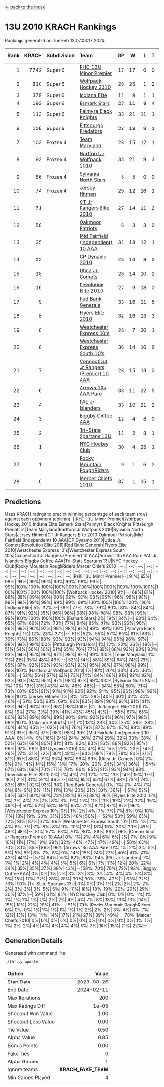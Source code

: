 [<- back to the index](readme.md)
# 13U 2010 KRACH Rankings
Rankings generated on Tue Feb 13 07:03:17 2024.

Rank|KRACH|Subdivision|Team|GP|W|L|T|OTW|OTL|SoS|Exp Wins|Win Diff
---:|---:|:---|:---|---:|---:|---:|---:|---:|---:|---:|---:|---:
1|7742|Super 6|[RHC 13U Minor Premier](https://gamesheetstats.com/seasons/3664/teams/140959/schedule)|17|17|0|0|3|0|82|17.8|-0.0
2|810|Super 6|[Wolfpack Hockey 2010](https://gamesheetstats.com/seasons/3664/teams/140960/schedule)|28|25|1|2|0|1|69|26.9|0.0
3|379|Super 6|[Indiana Elite](https://gamesheetstats.com/seasons/3664/teams/144350/schedule)|11|9|1|1|0|0|70|10.4|0.0
4|192|Super 6|[Esmark Stars](https://gamesheetstats.com/seasons/3664/teams/140972/schedule)|23|11|8|4|0|2|855|13.9|0.0
5|113|Super 6|[Palmyra Black Knights](https://gamesheetstats.com/seasons/3664/teams/140973/schedule)|33|21|11|1|0|0|554|22.4|0.0
6|109|Super 6|[Pittsburgh Predators](https://gamesheetstats.com/seasons/3664/teams/140974/schedule)|28|18|9|1|2|1|92|19.4|0.0
7|103|Frozen 4|[Team Maryland](https://gamesheetstats.com/seasons/3664/teams/140976/schedule)|28|15|12|1|3|0|652|16.4|0.0
8|93|Frozen 4|[Hartford Jr Wolfpack 2010](https://gamesheetstats.com/seasons/3664/teams/140957/schedule)|33|21|9|3|0|2|535|23.4|0.0
9|86|Frozen 4|[Sylvania North Stars](https://gamesheetstats.com/seasons/3664/teams/199817/schedule)|5|5|0|0|0|0|2|5.9|0.0
10|74|Frozen 4|[Jersey Hitmen](https://gamesheetstats.com/seasons/3664/teams/140961/schedule)|29|12|16|1|3|3|1193|13.4|0.0
11|71||[CT Jr Rangers Elite 2010](https://gamesheetstats.com/seasons/3664/teams/140955/schedule)|27|14|11|2|1|1|657|15.9|0.0
12|58||[Oakmoor Patriots](https://gamesheetstats.com/seasons/3664/teams/162748/schedule)|6|3|3|0|0|0|140|3.9|0.0
13|35||[Mid Fairfield (Independent) 10 AAA](https://gamesheetstats.com/seasons/3664/teams/140956/schedule)|31|18|12|1|3|2|88|19.4|0.0
14|33||[CP Dynamo 2010](https://gamesheetstats.com/seasons/3664/teams/140968/schedule)|28|16|9|3|1|2|61|18.4|0.0
15|18||[Utica Jr. Comets](https://gamesheetstats.com/seasons/3664/teams/140970/schedule)|26|14|10|2|2|0|28|15.9|0.0
16|16||[Revolution Elite 2010](https://gamesheetstats.com/seasons/3664/teams/140975/schedule)|27|9|18|0|0|0|386|9.9|0.0
17|9||[Red Bank Generals](https://gamesheetstats.com/seasons/3664/teams/140962/schedule)|33|16|11|6|0|1|14|19.9|0.0
18|8||[Flyers Elite 2010](https://gamesheetstats.com/seasons/3664/teams/140963/schedule)|32|16|13|3|1|0|16|18.4|0.0
19|8||[Westchester Express 10's](https://gamesheetstats.com/seasons/3664/teams/140967/schedule)|28|7|20|1|0|1|653|8.4|0.0
20|8||[Westchester Express South 10's](https://gamesheetstats.com/seasons/3664/teams/140971/schedule)|36|14|16|6|1|2|23|17.9|0.0
21|7||[Connecticut Jr Rangers (Premier) 10 AAA](https://gamesheetstats.com/seasons/3664/teams/140958/schedule)|28|15|13|0|1|0|14|15.9|0.0
22|6||[Arrows 13u AAA Pure](https://gamesheetstats.com/seasons/3664/teams/140965/schedule)|38|11|22|5|1|2|67|14.4|0.0
23|4||[PAL Jr Islanders](https://gamesheetstats.com/seasons/3664/teams/140969/schedule)|33|10|21|2|0|1|31|11.9|0.0
24|3||[Biggby Coffee AAA](https://gamesheetstats.com/seasons/3664/teams/144347/schedule)|12|4|8|0|0|1|85|4.9|0.0
25|2||[Tri-State Spartans 13U](https://gamesheetstats.com/seasons/3664/teams/144349/schedule)|11|2|8|1|1|0|61|3.4|0.0
26|1||[NYC Hockey Club](https://gamesheetstats.com/seasons/3664/teams/140966/schedule)|30|4|25|1|0|1|77|5.4|0.0
27|1||[Rocky Mountain RoughRiders](https://gamesheetstats.com/seasons/3664/teams/144348/schedule)|9|1|6|2|0|0|31|2.9|0.0
28|0||[Mercer Chiefs 2010](https://gamesheetstats.com/seasons/3664/teams/140964/schedule)|37|1|35|1|0|0|16|2.4|0.0

## Predictions
Uses KRACH ratings to predict winning percentage of each team (row) against each opponent (column).
||RHC 13U Minor Premier|Wolfpack Hockey 2010|Indiana Elite|Esmark Stars|Palmyra Black Knights|Pittsburgh Predators|Team Maryland|Hartford Jr Wolfpack 2010|Sylvania North Stars|Jersey Hitmen|CT Jr Rangers Elite 2010|Oakmoor Patriots|Mid Fairfield (Independent) 10 AAA|CP Dynamo 2010|Utica Jr. Comets|Revolution Elite 2010|Red Bank Generals|Flyers Elite 2010|Westchester Express 10's|Westchester Express South 10's|Connecticut Jr Rangers (Premier) 10 AAA|Arrows 13u AAA Pure|PAL Jr Islanders|Biggby Coffee AAA|Tri-State Spartans 13U|NYC Hockey Club|Rocky Mountain RoughRiders|Mercer Chiefs 2010
| --: | --: | --: | --: | --: | --: | --: | --: | --: | --: | --: | --: | --: | --: | --: | --: | --: | --: | --: | --: | --: | --: | --: | --: | --: | --: | --: | --: | --: 
|RHC 13U Minor Premier|--| 91%| 95%| 98%| 99%| 99%| 99%| 99%| 99%| 99%| 99%| 99%|100%|100%|100%|100%|100%|100%|100%|100%|100%|100%|100%|100%|100%|100%|100%|100%
|Wolfpack Hockey 2010|  9%|--| 68%| 81%| 88%| 88%| 89%| 90%| 90%| 92%| 92%| 93%| 96%| 96%| 98%| 98%| 99%| 99%| 99%| 99%| 99%| 99%| 99%|100%|100%|100%|100%|100%
|Indiana Elite|  5%| 32%|--| 66%| 77%| 78%| 79%| 80%| 81%| 84%| 84%| 87%| 91%| 92%| 95%| 96%| 98%| 98%| 98%| 98%| 98%| 98%| 99%| 99%|100%|100%|100%|100%
|Esmark Stars|  2%| 19%| 34%|--| 63%| 64%| 65%| 67%| 69%| 72%| 73%| 77%| 84%| 85%| 91%| 93%| 96%| 96%| 96%| 96%| 96%| 97%| 98%| 98%| 99%| 99%| 99%|100%
|Palmyra Black Knights|  1%| 12%| 23%| 37%|--| 51%| 52%| 55%| 57%| 60%| 61%| 66%| 76%| 78%| 86%| 88%| 93%| 93%| 93%| 94%| 94%| 95%| 96%| 97%| 98%| 99%| 99%|100%
|Pittsburgh Predators|  1%| 12%| 22%| 36%| 49%|--| 51%| 54%| 56%| 60%| 61%| 65%| 76%| 77%| 86%| 88%| 92%| 93%| 93%| 93%| 94%| 95%| 96%| 97%| 98%| 99%| 99%|100%
|Team Maryland|  1%| 11%| 21%| 35%| 48%| 49%|--| 52%| 54%| 58%| 59%| 64%| 74%| 76%| 85%| 87%| 92%| 92%| 93%| 93%| 93%| 95%| 96%| 97%| 98%| 99%| 99%|100%
|Hartford Jr Wolfpack 2010|  1%| 10%| 20%| 33%| 45%| 46%| 48%|--| 52%| 56%| 57%| 62%| 73%| 74%| 84%| 86%| 91%| 92%| 92%| 92%| 93%| 94%| 95%| 97%| 98%| 99%| 99%|100%
|Sylvania North Stars|  1%| 10%| 19%| 31%| 43%| 44%| 46%| 48%|--| 54%| 55%| 60%| 71%| 73%| 83%| 85%| 91%| 91%| 91%| 92%| 92%| 94%| 95%| 96%| 98%| 99%| 99%|100%
|Jersey Hitmen|  1%|  8%| 16%| 28%| 40%| 40%| 42%| 44%| 46%|--| 51%| 56%| 68%| 69%| 80%| 83%| 89%| 90%| 90%| 91%| 91%| 93%| 94%| 96%| 97%| 98%| 98%|100%
|CT Jr Rangers Elite 2010|  1%|  8%| 16%| 27%| 39%| 39%| 41%| 43%| 45%| 49%|--| 55%| 67%| 68%| 80%| 82%| 89%| 89%| 89%| 90%| 90%| 92%| 94%| 96%| 97%| 98%| 98%|100%
|Oakmoor Patriots|  1%|  7%| 13%| 23%| 34%| 35%| 36%| 38%| 40%| 44%| 45%|--| 62%| 64%| 76%| 79%| 87%| 87%| 87%| 88%| 89%| 91%| 93%| 95%| 97%| 98%| 98%| 99%
|Mid Fairfield (Independent) 10 AAA|  0%|  4%|  9%| 16%| 24%| 24%| 26%| 27%| 29%| 32%| 33%| 38%|--| 52%| 66%| 69%| 80%| 81%| 81%| 82%| 83%| 86%| 89%| 92%| 95%| 96%| 97%| 99%
|CP Dynamo 2010|  0%|  4%|  8%| 15%| 22%| 23%| 24%| 26%| 27%| 31%| 32%| 36%| 48%|--| 64%| 68%| 79%| 79%| 80%| 81%| 81%| 85%| 88%| 91%| 95%| 96%| 96%| 99%
|Utica Jr. Comets|  0%|  2%|  5%|  9%| 14%| 14%| 15%| 16%| 17%| 20%| 20%| 24%| 34%| 36%|--| 54%| 67%| 68%| 69%| 70%| 71%| 76%| 80%| 85%| 91%| 93%| 94%| 98%
|Revolution Elite 2010|  0%|  2%|  4%|  7%| 12%| 12%| 13%| 14%| 15%| 17%| 18%| 21%| 31%| 32%| 46%|--| 64%| 65%| 65%| 67%| 68%| 73%| 78%| 83%| 89%| 92%| 93%| 98%
|Red Bank Generals|  0%|  1%|  2%|  4%|  7%|  8%|  8%|  9%|  9%| 11%| 11%| 13%| 20%| 21%| 33%| 36%|--| 51%| 52%| 54%| 54%| 60%| 66%| 73%| 82%| 87%| 88%| 96%
|Flyers Elite 2010|  0%|  1%|  2%|  4%|  7%|  7%|  8%|  8%|  9%| 10%| 11%| 13%| 19%| 21%| 32%| 35%| 49%|--| 50%| 52%| 53%| 59%| 65%| 72%| 82%| 87%| 87%| 96%
|Westchester Express 10's|  0%|  1%|  2%|  4%|  7%|  7%|  7%|  8%|  9%| 10%| 11%| 13%| 19%| 20%| 31%| 35%| 48%| 50%|--| 52%| 53%| 59%| 65%| 72%| 81%| 87%| 87%| 96%
|Westchester Express South 10's|  0%|  1%|  2%|  4%|  6%|  7%|  7%|  8%|  8%|  9%| 10%| 12%| 18%| 19%| 30%| 33%| 46%| 48%| 48%|--| 51%| 57%| 63%| 70%| 80%| 86%| 86%| 96%
|Connecticut Jr Rangers (Premier) 10 AAA|  0%|  1%|  2%|  4%|  6%|  6%|  7%|  7%|  8%|  9%| 10%| 11%| 17%| 19%| 29%| 32%| 46%| 47%| 47%| 49%|--| 56%| 62%| 70%| 80%| 85%| 86%| 96%
|Arrows 13u AAA Pure|  0%|  1%|  2%|  3%|  5%|  5%|  5%|  6%|  6%|  7%|  8%|  9%| 14%| 15%| 24%| 27%| 40%| 41%| 41%| 43%| 44%|--| 57%| 64%| 75%| 82%| 83%| 94%
|PAL Jr Islanders|  0%|  1%|  1%|  2%|  4%|  4%|  4%|  5%|  5%|  6%|  6%|  7%| 11%| 12%| 20%| 22%| 34%| 35%| 35%| 37%| 38%| 43%|--| 58%| 70%| 78%| 79%| 93%
|Biggby Coffee AAA|  0%|  0%|  1%|  2%|  3%|  3%|  3%|  3%|  4%|  4%|  4%|  5%|  8%|  9%| 15%| 17%| 27%| 28%| 28%| 30%| 30%| 36%| 42%|--| 63%| 72%| 73%| 90%
|Tri-State Spartans 13U|  0%|  0%|  0%|  1%|  2%|  2%|  2%|  2%|  2%|  3%|  3%|  3%|  5%|  5%|  9%| 11%| 18%| 18%| 19%| 20%| 20%| 25%| 30%| 37%|--| 59%| 61%| 85%
|NYC Hockey Club|  0%|  0%|  0%|  1%|  1%|  1%|  1%|  1%|  1%|  2%|  2%|  2%|  4%|  4%|  7%|  8%| 13%| 13%| 13%| 14%| 15%| 18%| 22%| 28%| 41%|--| 51%| 79%
|Rocky Mountain RoughRiders|  0%|  0%|  0%|  1%|  1%|  1%|  1%|  1%|  1%|  2%|  2%|  2%|  3%|  4%|  6%|  7%| 12%| 13%| 13%| 14%| 14%| 17%| 21%| 27%| 39%| 49%|--| 78%
|Mercer Chiefs 2010|  0%|  0%|  0%|  0%|  0%|  0%|  0%|  0%|  0%|  0%|  0%|  1%|  1%|  1%|  2%|  2%|  4%|  4%|  4%|  4%|  4%|  6%|  7%| 10%| 15%| 21%| 22%|--

## Generation Details

Generated with command line:
```
./thf.py update
```

| Option | Value |
| :----- | ----: |
| Start Date | 2023-08-26 |
| End Date | 2024-02-11 |
| Max Iterations | 200 |
| Max Ratings Diff | 1e-05 |
| Shootout Win Value | 1.00 |
| Shootout Loss Value | 0.00 |
| Tie Value | 0.50 |
| Alpha Value | 0.85 |
| Bonus Points | 0.00 |
| Fake Ties | 0 |
| Alpha Games | 1 |
| Ignore teams | __KRACH_FAKE_TEAM__ |
| Min Games Played | 4 |

